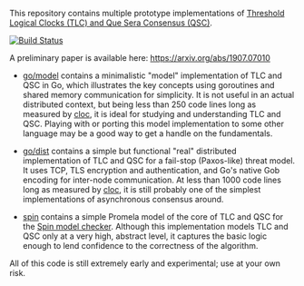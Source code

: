 
This repository contains multiple prototype implementations of
[Threshold Logical Clocks (TLC) and Que Sera Consensus (QSC)](https://arxiv.org/abs/1907.07010).

[![Build Status](https://travis-ci.com/dedis/tlc.svg?branch=master)](https://travis-ci.com/dedis/tlc)

A preliminary paper is available here: https://arxiv.org/abs/1907.07010

* [go/model](go/model/) contains a minimalistic "model" implementation
  of TLC and QSC in Go, which illustrates the key concepts
  using goroutines and shared memory communication for simplicity.
  It is not useful in an actual distributed context,
  but being less than 250 code lines long
  as measured by [cloc](https://github.com/AlDanial/cloc),
  it is ideal for studying and understanding TLC and QSC.
  Playing with or porting this model implementation to some other language may
  be a good way to get a handle on the fundamentals.

* [go/dist](go/dist/) contains a simple but functional
  "real" distributed implementation of TLC and QSC
  for a fail-stop (Paxos-like) threat model.
  It uses TCP, TLS encryption and authentication,
  and Go's native Gob encoding for inter-node communication.
  At less than 1000 code lines long
  as measured by [cloc](https://github.com/AlDanial/cloc),
  it is still probably one of the simplest implementations
  of asynchronous consensus around.

* [spin](spin/) contains a simple Promela model of the core of TLC and QSC
  for the [Spin model checker](http://spinroot.com/spin/whatispin.html).
  Although this implementation models TLC and QSC only at a
  very high, abstract level, it captures the basic logic enough
  to lend confidence to the correctness of the algorithm.

All of this code is still extremely early and experimental;
use at your own risk.

